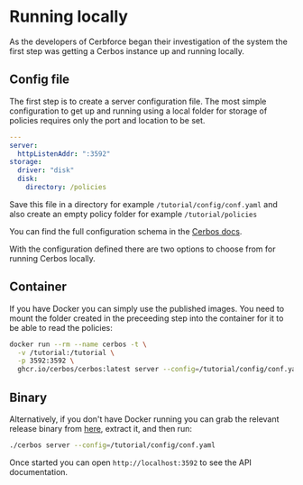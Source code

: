# Running locally

As the developers of Cerbforce began their investigation of the system the first step was getting a Cerbos instance up and running locally.

## Config file

The first step is to create a server configuration file. The most simple configuration to get up and running using a local folder for storage of policies requires only the port and location to be set.

```yaml
---
server:
  httpListenAddr: ":3592"
storage:
  driver: "disk"
  disk:
    directory: /policies
```

Save this file in a directory for example `/tutorial/config/conf.yaml` and also create an empty policy folder for example `/tutorial/policies`

You can find the full configuration schema in the [Cerbos docs](https://docs.cerbos.dev/cerbos/latest/configuration/index.html).

With the configuration defined there are two options to choose from for running Cerbos locally.

## Container

If you have Docker you can simply use the published images. You need to mount the folder created in the preceeding step into the container for it to be able to read the policies:

```sh
docker run --rm --name cerbos -t \
  -v /tutorial:/tutorial \
  -p 3592:3592 \
  ghcr.io/cerbos/cerbos:latest server --config=/tutorial/config/conf.yaml
```

## Binary

Alternatively, if you don't have Docker running you can grab the relevant release binary from [here](https://docs.cerbos.dev/cerbos/latest/installation/binary.html), extract it, and then run:

```sh
./cerbos server --config=/tutorial/config/conf.yaml
```

Once started you can open `http://localhost:3592` to see the API documentation.